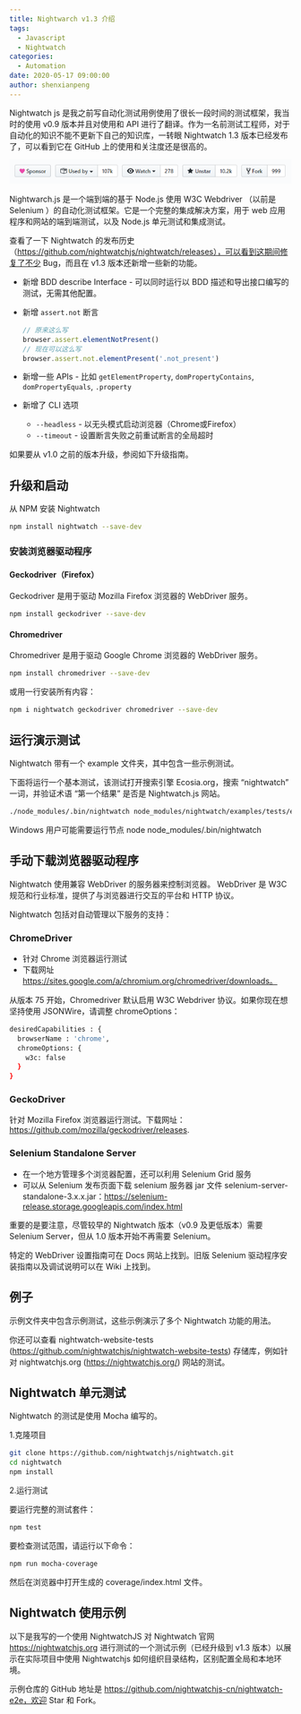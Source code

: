 ```yaml
---
title: Nightwarch v1.3 介绍
tags:
  - Javascript
  - Nightwatch
categories:
  - Automation
date: 2020-05-17 09:00:00
author: shenxianpeng
---
```


Nightwatch js 是我之前写自动化测试用例使用了很长一段时间的测试框架，我当时的使用 v0.9 版本并且对使用和 API 进行了翻译。作为一名前测试工程师，对于自动化的知识不能不更新下自己的知识库，一转眼 Nightwatch 1.3 版本已经发布了，可以看到它在 GitHub 上的使用和关注度还是很高的。

![](nightwatch-v1-3/nightwatch-star.png)

Nightwarch.js 是一个端到端的基于 Node.js 使用 W3C Webdriver （以前是 Selenium ）的自动化测试框架。它是一个完整的集成解决方案，用于 web 应用程序和网站的端到端测试，以及 Node.js 单元测试和集成测试。

<!-- more -->

查看了一下 Nightwatch 的发布历史（https://github.com/nightwatchjs/nightwatch/releases），可以看到这期间修复了不少 Bug，而且在 v1.3 ​版本还新增一些新的功能。

* 新增 BDD describe Interface - 可以同时运行以 BDD 描述和导出接口编写的测试，无需其他配置。
* 新增 `assert.not` 断言

  ```javascript
  // 原来这么写
  browser.assert.elementNotPresent()
  // 现在可以这么写
  browser.assert.not.elementPresent('.not_present')
  ```

* 新增一些 APIs - 比如 `getElementProperty`, `domPropertyContains`, `domPropertyEquals`, `.property`

* 新增了 CLI 选项
  * `--headless` - 以无头模式启动浏览器（Chrome或Firefox）
  * `--timeout` - 设置断言失败之前重试断言的全局超时

如果要从 v1.0 之前的版本升级，参阅如下升级指南。

## 升级和启动

从 NPM 安装 Nightwatch

```bash
npm install nightwatch --save-dev
```

### 安装浏览器驱动程序

#### Geckodriver（Firefox）

Geckodriver 是用于驱动 Mozilla Firefox 浏览器的 WebDriver 服务。

```bash
npm install geckodriver --save-dev
```

#### Chromedriver

Chromedriver 是用于驱动 Google Chrome 浏览器的 WebDriver 服务。

```bash
npm install chromedriver --save-dev
```

或用一行安装所有内容：

```bash
npm i nightwatch geckodriver chromedriver --save-dev
```

## 运行演示测试

Nightwatch 带有一个 example 文件夹，其中包含一些示例测试。

下面将运行一个基本测试，该测试打开搜索引擎 Ecosia.org，搜索 “nightwatch” 一词，并验证术语 “第一个结果” 是否是 Nightwatch.js 网站。

```bash
./node_modules/.bin/nightwatch node_modules/nightwatch/examples/tests/ecosia.js
```

Windows 用户可能需要运行节点 node node_modules/.bin/nightwatch

## 手动下载浏览器驱动程序

Nightwatch 使用兼容 WebDriver 的服务器来控制浏览器。 WebDriver 是 W3C 规范和行业标准，提供了与浏览器进行交互的平台和 HTTP 协议。

Nightwatch 包括对自动管理以下服务的支持：

### ChromeDriver

* 针对 Chrome 浏览器运行测试
* 下载网址 https://sites.google.com/a/chromium.org/chromedriver/downloads。

从版本 75 开始，Chromedriver 默认启用 W3C Webdriver 协议。如果你现在想坚持使用 JSONWire，请调整 chromeOptions：

```bash
desiredCapabilities : {
  browserName : 'chrome',
  chromeOptions: {
    w3c: false
  }
}
```

### GeckoDriver

针对 Mozilla Firefox 浏览器运行测试。下载网址：https://github.com/mozilla/geckodriver/releases.

### Selenium Standalone Server

* 在一个地方管理多个浏览器配置，还可以利用 Selenium Grid 服务
* 可以从 Selenium 发布页面下载 selenium 服务器 jar 文件 selenium-server-standalone-3.x.x.jar：https://selenium-release.storage.googleapis.com/index.html

重要的是要注意，尽管较早的 Nightwatch 版本（v0.9 及更低版本）需要 Selenium Server，但从 1.0 版本开始不再需要 Selenium。

特定的 WebDriver 设置指南可在 Docs 网站上找到。旧版 Selenium 驱动程序安装指南以及调试说明可以在 Wiki 上找到。

## 例子

示例文件夹中包含示例测试，这些示例演示了多个 Nightwatch 功能的用法。

你还可以查看 nightwatch-website-tests (https://github.com/nightwatchjs/nightwatch-website-tests) 存储库，例如针对 nightwatchjs.org (https://nightwatchjs.org/) 网站的测试。

## Nightwatch 单元测试

Nightwatch 的测试是使用 Mocha 编写的。

1.克隆项目

```bash
git clone https://github.com/nightwatchjs/nightwatch.git
cd nightwatch
npm install
```

2.运行测试

要运行完整的测试套件：
```bash
npm test
```

要检查测试范围，请运行以下命令：

```bash
npm run mocha-coverage
```

然后在浏览器中打开生成的 coverage/index.html 文件。

## Nightwatch 使用示例

以下是我写的一个使用 NightwatchJS 对 Nightwatch 官网 https://nightwatchjs.org 进行测试的一个测试示例（已经升级到 v1.3 版本）以展示在实际项目中使用 Nightwatchjs 如何组织目录结构，区别配置全局和本地环境。

示例仓库的 GitHub 地址是 https://github.com/nightwatchjs-cn/nightwatch-e2e，欢迎 Star 和 Fork。
